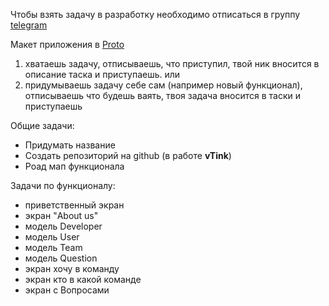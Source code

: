 Чтобы взять задачу в разработку необходимо отписаться в группу [telegram](https://t.me/+V8nPQscQhDdhNWUy)

Макет приложения в [Proto](https://pr.to/1VL4TJ/)

1. хватаешь задачу, отписываешь, что приступил, твой ник вносится в описание таска и приступаешь.
или
2. придумываешь задачу себе сам (например новый функционал), отписываешь что будешь ваять, твоя задача вносится в таски и приступаешь

Общие задачи:
- Придумать название
- Создать репозиторий на github (в работе **vTink**)
- Роад мап функционала

Задачи по функционалу: 
- приветственный экран
- экран "About us"
- модель Developer
- модель User
- модель Team
- модель Question
- экран хочу в команду
- экран кто в какой команде
- экран с Вопросами
